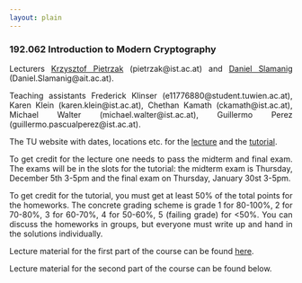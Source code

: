 ```yaml
--- 
layout: plain
--- 
```


<h3>192.062 Introduction to Modern Cryptography</h3>

<p style="text-align:justify;">Lecturers <a href="http://pub.ist.ac.at/crypto/" target="_blank">Krzysztof Pietrzak</a> (pietrzak@ist.ac.at) and <a href="https://danielslamanig.info" target="_blank">Daniel Slamanig</a> (Daniel.Slamanig@ait.ac.at). 
</p>


<p style="text-align:justify;">Teaching assistants Frederick Klinser (e11776880@student.tuwien.ac.at), Karen Klein (karen.klein@ist.ac.at), Chethan Kamath (ckamath@ist.ac.at), Michael Walter (michael.walter@ist.ac.at), Guillermo Perez (guillermo.pascualperez@ist.ac.at).</p> 

<p style="text-align:justify;">The TU website with dates, locations etc. for the <a href="https://tiss.tuwien.ac.at/course/courseDetails.xhtml?dswid=3463&dsrid=417&courseNr=192062&semester=2019W" target="_blank">lecture</a> and the <a href="hhttps://tiss.tuwien.ac.at/course/courseDetails.xhtml?dswid=3593&dsrid=246&courseNr=192063">tutorial</a>.</p>

<p style="text-align:justify;">To get credit for the lecture one needs to pass the midterm and final exam. 
The exams will be in the slots for the tutorial: the midterm exam is Thursday, December 5th 3-5pm and the final exam on Thursday, January 30st 3-5pm.</p>

<p style="text-align:justify;">To get credit for the tutorial, you must get at least 50% of the total points for the homeworks. The concrete grading scheme is grade 1 for 80-100%, 2 for 70-80%, 3 for 60-70%, 4 for 50-60%, 5 (failing grade) for &lt;50%. You can discuss the homeworks in groups, but everyone must write up and hand in the solutions individually.</p>

<p style="text-align:justify;">Lecture material for the first part of the course can be found <a href="http://pub.ist.ac.at/crypto/ModernCrypto19.html" target="_blank">here</a>.</p>

<p style="text-align:justify;">Lecture material for the second part of the course can be found below.</p>

